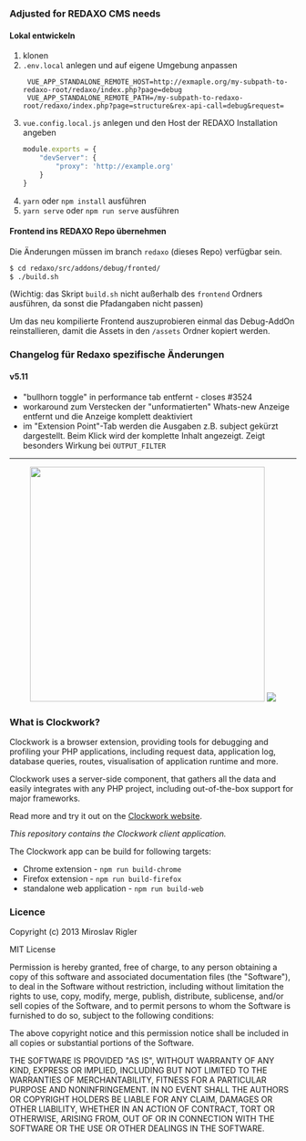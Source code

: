 ### Adjusted for REDAXO CMS needs

#### Lokal entwickeln

1. klonen
2. `.env.local` anlegen und auf eigene Umgebung anpassen
   ```dotenv
    VUE_APP_STANDALONE_REMOTE_HOST=http://exmaple.org/my-subpath-to-redaxo-root/redaxo/index.php?page=debug
    VUE_APP_STANDALONE_REMOTE_PATH=/my-subpath-to-redaxo-root/redaxo/index.php?page=structure&rex-api-call=debug&request=
    ```
3. `vue.config.local.js` anlegen und den Host der REDAXO Installation angeben
    ```js
    module.exports = {
        "devServer": {
            "proxy": 'http://example.org'
        }
    }
    ```
4. `yarn` oder `npm install` ausführen
5. `yarn serve` oder `npm run serve` ausführen

#### Frontend ins REDAXO Repo übernehmen

Die Änderungen müssen im branch `redaxo` (dieses Repo) verfügbar sein.

```bash
$ cd redaxo/src/addons/debug/fronted/
$ ./build.sh
```
(Wichtig: das Skript `build.sh` nicht außerhalb des `frontend` Ordners ausführen, da sonst die Pfadangaben nicht passen)

Um das neu kompilierte Frontend auszuprobieren einmal das Debug-AddOn reinstallieren, damit die Assets in den `/assets` Ordner kopiert werden.


### Changelog für Redaxo spezifische Änderungen

#### v5.11
- "bullhorn toggle" in performance tab entfernt - closes #3524
- workaround zum Verstecken der "unformatierten" Whats-new Anzeige entfernt und die Anzeige komplett deaktiviert
- im "Extension Point"-Tab werden die Ausgaben z.B. subject gekürzt dargestellt. Beim Klick wird der komplette Inhalt angezeigt. Zeigt besonders Wirkung bei `OUTPUT_FILTER`

---

<p align="center">
	<img width="412px" src="https://underground.works/clockwork/images/github/title.png">
	<img src="https://underground.works/clockwork/images/github/clockwork-intro.png">
</p>


### What is Clockwork?

Clockwork is a browser extension, providing tools for debugging and profiling your PHP applications, including request data, application log, database queries, routes, visualisation of application runtime and more.

Clockwork uses a server-side component, that gathers all the data and easily integrates with any PHP project, including out-of-the-box support for major frameworks.

Read more and try it out on the [Clockwork website](https://underground.works/clockwork).

*This repository contains the Clockwork client application.*

The Clockwork app can be build for following targets:

- Chrome extension - `npm run build-chrome`
- Firefox extension - `npm run build-firefox`
- standalone web application - `npm run build-web`

### Licence

Copyright (c) 2013 Miroslav Rigler

MIT License

Permission is hereby granted, free of charge, to any person obtaining
a copy of this software and associated documentation files (the
"Software"), to deal in the Software without restriction, including
without limitation the rights to use, copy, modify, merge, publish,
distribute, sublicense, and/or sell copies of the Software, and to
permit persons to whom the Software is furnished to do so, subject to
the following conditions:

The above copyright notice and this permission notice shall be
included in all copies or substantial portions of the Software.

THE SOFTWARE IS PROVIDED "AS IS", WITHOUT WARRANTY OF ANY KIND,
EXPRESS OR IMPLIED, INCLUDING BUT NOT LIMITED TO THE WARRANTIES OF
MERCHANTABILITY, FITNESS FOR A PARTICULAR PURPOSE AND
NONINFRINGEMENT. IN NO EVENT SHALL THE AUTHORS OR COPYRIGHT HOLDERS BE
LIABLE FOR ANY CLAIM, DAMAGES OR OTHER LIABILITY, WHETHER IN AN ACTION
OF CONTRACT, TORT OR OTHERWISE, ARISING FROM, OUT OF OR IN CONNECTION
WITH THE SOFTWARE OR THE USE OR OTHER DEALINGS IN THE SOFTWARE.
